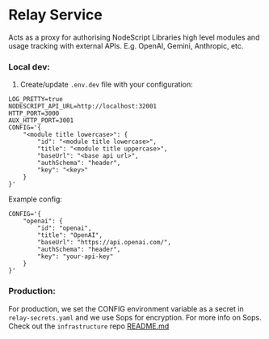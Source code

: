 # Relay Service

Acts as a proxy for authorising NodeScript Libraries high level modules and usage tracking with external APIs. E.g. OpenAI, Gemini, Anthropic, etc.

### Local dev:

1. Create/update `.env.dev` file with your configuration:

```
LOG_PRETTY=true
NODESCRIPT_API_URL=http://localhost:32001
HTTP_PORT=3000
AUX_HTTP_PORT=3001
CONFIG='{
    "<module title lowercase>": {
        "id": "<module title lowercase>",
        "title": "<module title uppercase>",
        "baseUrl": "<base api url>",
        "authSchema": "header",
        "key": "<key>"
    }
}'
```

Example config:
```
CONFIG='{
    "openai": {
        "id": "openai",
        "title": "OpenAI",
        "baseUrl": "https://api.openai.com/",
        "authSchema": "header",
        "key": "your-api-key"
    }
}'
```

### Production:

For production, we set the CONFIG environment variable as a secret in `relay-secrets.yaml` and we use Sops for encryption. For more info on Sops. Check out the `infrastructure` repo [README.md](https://github.com/NodeScriptLang/infrastructure/blob/main/README.md)
